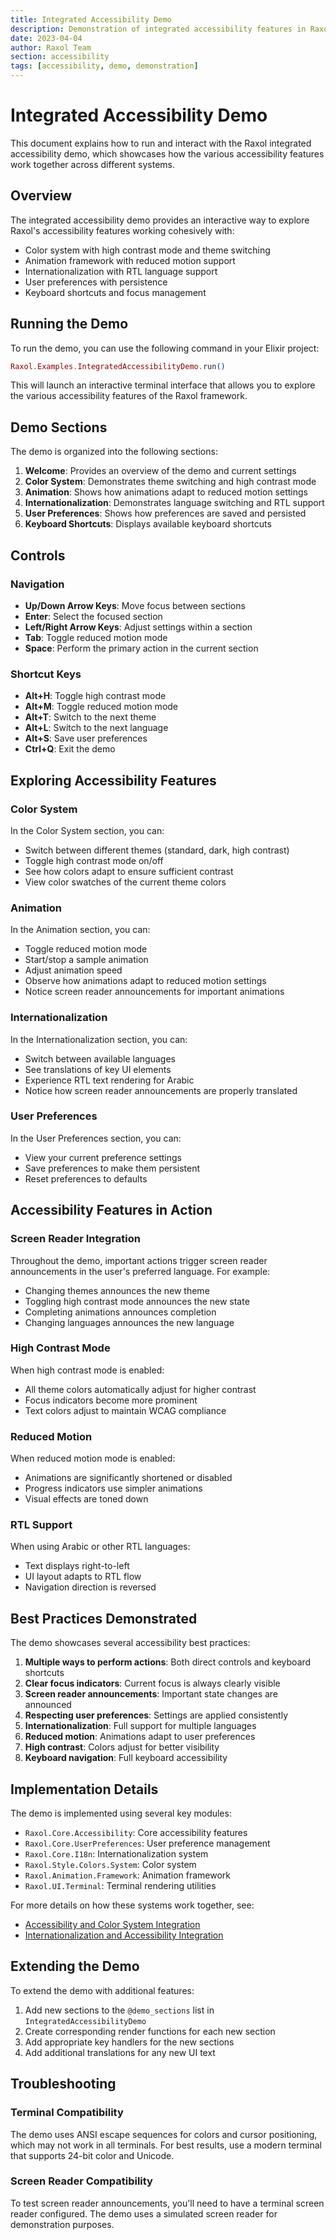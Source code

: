 ```yaml
---
title: Integrated Accessibility Demo
description: Demonstration of integrated accessibility features in Raxol Terminal Emulator
date: 2023-04-04
author: Raxol Team
section: accessibility
tags: [accessibility, demo, demonstration]
---
```


# Integrated Accessibility Demo

This document explains how to run and interact with the Raxol integrated accessibility demo, which showcases how the various accessibility features work together across different systems.

## Overview

The integrated accessibility demo provides an interactive way to explore Raxol's accessibility features working cohesively with:

- Color system with high contrast mode and theme switching
- Animation framework with reduced motion support
- Internationalization with RTL language support
- User preferences with persistence
- Keyboard shortcuts and focus management

## Running the Demo

To run the demo, you can use the following command in your Elixir project:

```elixir
Raxol.Examples.IntegratedAccessibilityDemo.run()
```

This will launch an interactive terminal interface that allows you to explore the various accessibility features of the Raxol framework.

## Demo Sections

The demo is organized into the following sections:

1. **Welcome**: Provides an overview of the demo and current settings
2. **Color System**: Demonstrates theme switching and high contrast mode
3. **Animation**: Shows how animations adapt to reduced motion settings
4. **Internationalization**: Demonstrates language switching and RTL support
5. **User Preferences**: Shows how preferences are saved and persisted
6. **Keyboard Shortcuts**: Displays available keyboard shortcuts

## Controls

### Navigation

- **Up/Down Arrow Keys**: Move focus between sections
- **Enter**: Select the focused section
- **Left/Right Arrow Keys**: Adjust settings within a section
- **Tab**: Toggle reduced motion mode
- **Space**: Perform the primary action in the current section

### Shortcut Keys

- **Alt+H**: Toggle high contrast mode
- **Alt+M**: Toggle reduced motion mode
- **Alt+T**: Switch to the next theme
- **Alt+L**: Switch to the next language
- **Alt+S**: Save user preferences
- **Ctrl+Q**: Exit the demo

## Exploring Accessibility Features

### Color System

In the Color System section, you can:

- Switch between different themes (standard, dark, high contrast)
- Toggle high contrast mode on/off
- See how colors adapt to ensure sufficient contrast
- View color swatches of the current theme colors

### Animation

In the Animation section, you can:

- Toggle reduced motion mode
- Start/stop a sample animation
- Adjust animation speed
- Observe how animations adapt to reduced motion settings
- Notice screen reader announcements for important animations

### Internationalization

In the Internationalization section, you can:

- Switch between available languages
- See translations of key UI elements
- Experience RTL text rendering for Arabic
- Notice how screen reader announcements are properly translated

### User Preferences

In the User Preferences section, you can:

- View your current preference settings
- Save preferences to make them persistent
- Reset preferences to defaults

## Accessibility Features in Action

### Screen Reader Integration

Throughout the demo, important actions trigger screen reader announcements in the user's preferred language. For example:

- Changing themes announces the new theme
- Toggling high contrast mode announces the new state
- Completing animations announces completion
- Changing languages announces the new language

### High Contrast Mode

When high contrast mode is enabled:

- All theme colors automatically adjust for higher contrast
- Focus indicators become more prominent
- Text colors adjust to maintain WCAG compliance

### Reduced Motion

When reduced motion mode is enabled:

- Animations are significantly shortened or disabled
- Progress indicators use simpler animations
- Visual effects are toned down

### RTL Support

When using Arabic or other RTL languages:

- Text displays right-to-left
- UI layout adapts to RTL flow
- Navigation direction is reversed

## Best Practices Demonstrated

The demo showcases several accessibility best practices:

1. **Multiple ways to perform actions**: Both direct controls and keyboard shortcuts
2. **Clear focus indicators**: Current focus is always clearly visible
3. **Screen reader announcements**: Important state changes are announced
4. **Respecting user preferences**: Settings are applied consistently
5. **Internationalization**: Full support for multiple languages
6. **Reduced motion**: Animations adapt to user preferences
7. **High contrast**: Colors adjust for better visibility
8. **Keyboard navigation**: Full keyboard accessibility

## Implementation Details

The demo is implemented using several key modules:

- `Raxol.Core.Accessibility`: Core accessibility features
- `Raxol.Core.UserPreferences`: User preference management
- `Raxol.Core.I18n`: Internationalization system
- `Raxol.Style.Colors.System`: Color system
- `Raxol.Animation.Framework`: Animation framework
- `Raxol.UI.Terminal`: Terminal rendering utilities

For more details on how these systems work together, see:

- [Accessibility and Color System Integration](./accessibility_color_integration.md)
- [Internationalization and Accessibility Integration](./i18n_accessibility.md)

## Extending the Demo

To extend the demo with additional features:

1. Add new sections to the `@demo_sections` list in `IntegratedAccessibilityDemo`
2. Create corresponding render functions for each new section
3. Add appropriate key handlers for the new sections
4. Add additional translations for any new UI text

## Troubleshooting

### Terminal Compatibility

The demo uses ANSI escape sequences for colors and cursor positioning, which may not work in all terminals. For best results, use a modern terminal that supports 24-bit color and Unicode.

### Screen Reader Compatibility

To test screen reader announcements, you'll need to have a terminal screen reader configured. The demo uses a simulated screen reader for demonstration purposes. 